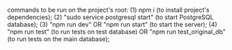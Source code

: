 commands to be run on the project's root:
(1) npm i (to install project's dependencies);
(2) "sudo service postgresql start" (to start PostgreSQL database);
(3) "npm run dev" OR "npm run start" (to start the server);
(4) "npm run test" (to run tests on test database) OR "npm run test_original_db" (to run tests on the main database);